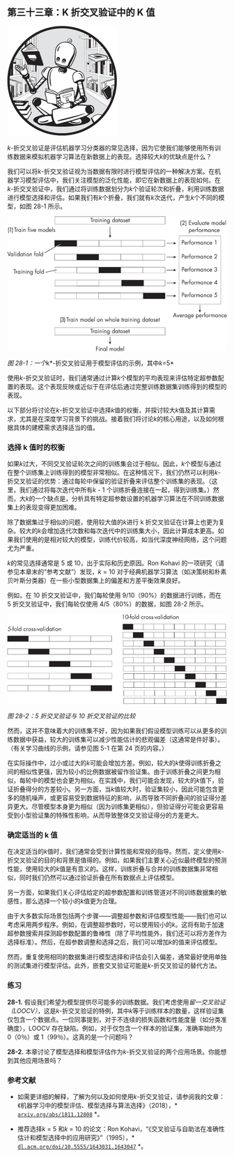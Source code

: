 ## 第三十三章：**K 折交叉验证中的 K 值**

![Image](img/common.jpg)

*k*-折交叉验证是评估机器学习分类器的常见选择，因为它使我们能够使用所有训练数据来模拟机器学习算法在新数据上的表现。选择较大*k*的优缺点是什么？

我们可以将*k*-折交叉验证视为当数据有限时进行模型评估的一种解决方案。在机器学习模型评估中，我们关注模型的泛化性能，即它在新数据上的表现如何。在*k*-折交叉验证中，我们通过将训练数据划分为*k*个验证轮次和折叠，利用训练数据进行模型选择和评估。如果我们有*k*个折叠，我们就有*k*次迭代，产生*k*个不同的模型，如图 28-1 所示。

![Image](img/28fig01.jpg)

*图 28-1：一个*k*-折交叉验证用于模型评估的示例，其中*k*=5*

使用*k*-折交叉验证时，我们通常通过计算*k*个模型的平均表现来评估特定超参数配置的表现。这个表现反映或近似于在评估后通过完整训练数据集训练得到的模型的表现。

以下部分将讨论在*k*-折交叉验证中选择*k*值的权衡，并探讨较大*k*值及其计算需求，尤其是在深度学习背景下的挑战。接着我们将讨论*k*的核心用途，以及如何根据具体的建模需求选择适当的值。

### **选择 k 值时的权衡**

如果*k*过大，不同交叉验证轮次之间的训练集会过于相似。因此，*k*个模型与通过在整个训练集上训练得到的模型非常相似。在这种情况下，我们仍然可以利用*k*-折交叉验证的优势：通过每轮中保留的验证折叠来评估整个训练集的表现。（这里，我们通过将每次迭代中所有*k* - 1 个训练折叠连接在一起，得到训练集。）然而，大*k*的一个缺点是，分析具有特定超参数设置的机器学习算法在不同训练数据集上的表现变得更加困难。

除了数据集过于相似的问题，使用较大值的*k*进行 k 折交叉验证在计算上也更为复杂。较大的*k*会增加迭代次数和每次迭代中的训练集大小，因此计算成本更高。如果我们使用的是相对较大的模型，训练代价较高，如当代深度神经网络，这个问题尤为严重。

*k*的常见选择通常是 5 或 10，出于实际和历史原因。Ron Kohavi 的一项研究（请参见本章末的“参考文献”）发现，*k* = 10 对于经典机器学习算法（如决策树和朴素贝叶斯分类器）在一些小型数据集上的偏差和方差平衡效果良好。

例如，在 10 折交叉验证中，我们每轮使用 9/10（90%）的数据进行训练，而在 5 折交叉验证中，我们每轮仅使用 4/5（80%）的数据，如图 28-2 所示。

![Image](img/28fig02.jpg)

*图 28-2：5 折交叉验证与 10 折交叉验证的比较*

然而，这并不意味着大的训练集不好，因为如果我们假设模型训练可以从更多的训练数据中获益，较大的训练集可以减少性能估计的悲观偏差（这通常是件好事）。（有关学习曲线的示例，请参见图 5-1 在第 24 页的内容。）

在实际操作中，过小或过大的*k*可能会增加方差。例如，较大的*k*使得训练折叠之间的相似性更强，因为较小的比例数据被留作验证集。由于训练折叠之间更为相似，每轮中的模型也会更为相似。在实践中，我们可能会发现，较大的*k*值下，验证折叠得分的方差较小。另一方面，当*k*值较大时，验证集较小，因此可能包含更多的随机噪声，或更容易受到数据特征的影响，从而导致不同折叠间的验证得分差异更大。尽管模型本身更为相似（因为训练集更相似），但验证得分可能会更容易受到小型验证集的特殊性影响，从而导致整体交叉验证得分的方差更大。

### **确定适当的 k 值**

在决定适当的*k*值时，我们通常会受到计算性能和常规的指导。然而，定义使用*k*-折交叉验证的目的和背景是值得的。例如，如果我们主要关心近似最终模型的预测性能，使用较大的*k*值是有意义的。这样，训练折叠与合并的训练数据集非常相似，同时我们仍然可以通过验证折叠在所有数据点上评估模型。

另一方面，如果我们关心评估给定的超参数配置和训练管道对不同训练数据集的敏感性，那么选择一个较小的*k*值更为合理。

由于大多数实际场景包括两个步骤——调整超参数和评估模型性能——我们也可以考虑采用两步程序。例如，在调整超参数时，可以使用较小的*k*。这将有助于加速超参数搜索并探测超参数配置的鲁棒性（除了平均性能外，我们还可以将方差作为选择标准）。然后，在超参数调整和选择之后，我们可以增加*k*的值来评估模型。

然而，重复使用相同的数据集进行模型选择和评估会引入偏差，通常最好使用单独的测试集进行模型评估。此外，嵌套交叉验证可能是*k*-折交叉验证的替代方法。

### **练习**

**28-1.** 假设我们希望为模型提供尽可能多的训练数据。我们考虑使用*留一交叉验证（LOOCV）*，这是*k*-折交叉验证的特例，其中*k*等于训练样本的数量，这样验证集仅包含一个数据点。一位同事提到，对于不连续的损失函数和性能度量（如分类准确度），LOOCV 存在缺陷。例如，对于仅包含一个样本的验证集，准确率始终为 0（0％）或 1（99％）。这真的是一个问题吗？

**28-2.** 本章讨论了模型选择和模型评估作为*k*-折交叉验证的两个应用场景。你能想到其他应用场景吗？

### **参考文献**

+   如需更详细的解释，了解为何以及如何使用*k*-折交叉验证，请参阅我的文章：《机器学习中的模型评估、模型选择与算法选择》（2018），* [`arxiv.org/abs/1811.12808`](https://arxiv.org/abs/1811.12808) *。

+   推荐选择*k* = 5 和*k* = 10 的论文：Ron Kohavi，“《交叉验证与自助法在准确性估计和模型选择中的应用研究》”（1995），* [`dl.acm.org/doi/10.5555/1643031.1643047`](https://dl.acm.org/doi/10.5555/1643031.1643047) *。
